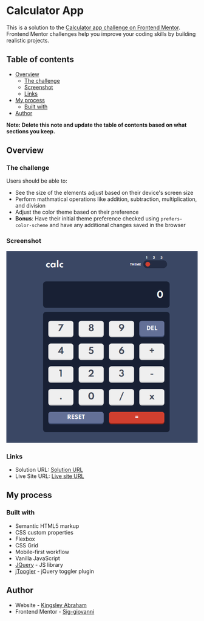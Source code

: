 # Calculator App

This is a solution to the [Calculator app challenge on Frontend Mentor](https://www.frontendmentor.io/challenges/calculator-app-9lteq5N29). Frontend Mentor challenges help you improve your coding skills by building realistic projects. 

## Table of contents

- [Overview](#overview)
  - [The challenge](#the-challenge)
  - [Screenshot](#screenshot)
  - [Links](#links)
- [My process](#my-process)
  - [Built with](#built-with)
- [Author](#author)

**Note: Delete this note and update the table of contents based on what sections you keep.**

## Overview

### The challenge

Users should be able to:

- See the size of the elements adjust based on their device's screen size
- Perform mathmatical operations like addition, subtraction, multiplication, and division
- Adjust the color theme based on their preference
- **Bonus**: Have their initial theme preference checked using `prefers-color-scheme` and have any additional changes saved in the browser

### Screenshot

![](./screenshot.png)


### Links

- Solution URL: [Solution URL](https://github.com/Sig-giovanni/Frontend-Mentor---Calculator-app-solution)
- Live Site URL: [Live site URL](https://sig-giovanni.github.io/Frontend-Mentor---Calculator-app-solution/)

## My process

### Built with

- Semantic HTML5 markup
- CSS custom properties
- Flexbox
- CSS Grid
- Mobile-first workflow
- Vanilla JavaScript
- [JQuery](https://jquery.com/) - JS library
- [jToogler](https://github.com/sinneren/jToggler/) - jQuery toggler plugin



## Author

- Website - [Kingsley Abraham](https://www.instagram.com/sig_giovanni)
- Frontend Mentor - [Sig-giovanni](https://www.frontendmentor.io/profile/Sig-giovanni)


